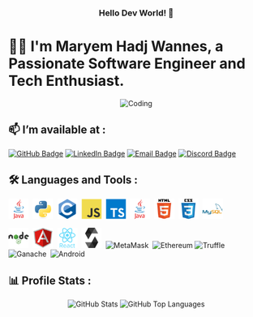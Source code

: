 ### <p align="center"> Hello Dev World! 👋 </p>
# 👩‍💻 I'm Maryem Hadj Wannes, a Passionate Software Engineer and Tech Enthusiast. 

<p align="center"><img  src="https://i.pinimg.com/564x/cc/b0/45/ccb04518ec0f00015b14db0270eefddf.jpg" alt="Coding" /></p>

## :mailbox: I’m available at :
<div id="badges">
  <a href="[your_github_profile_link](https://github.com/MaryemHadjWannes)"><img src="https://img.shields.io/badge/GitHub-100000?style=for-the-badge&logo=github&logoColor=white" alt="GitHub Badge"/></a>
  <a href="[your_linkedin_profile_link](https://www.linkedin.com/in/maryem-hadj-wannes/)"><img src="https://img.shields.io/badge/LinkedIn-blue?style=for-the-badge&logo=linkedin&logoColor=white" alt="LinkedIn Badge"/></a>
  <a href="mailto:maryem.hadjwannes@gmail.com"><img src="https://img.shields.io/badge/Gmail-D14836?style=for-the-badge&logo=gmail&logoColor=white" alt="Email Badge"/></a>
  <a href="your_discord_link"><img src="https://img.shields.io/badge/Discord-7289DA?style=for-the-badge&logo=discord&logoColor=white" alt="Discord Badge"/></a>
</div>

## :hammer_and_wrench: Languages and Tools :
<div>
  <img src="https://github.com/devicons/devicon/blob/master/icons/java/java-original-wordmark.svg" title="Java" alt="Java" width="40" height="40"/> 
  <img src="https://raw.githubusercontent.com/devicons/devicon/master/icons/python/python-original.svg" title="Python" alt="Python" width="40" height="40"/> 
  <img src="https://raw.githubusercontent.com/devicons/devicon/master/icons/c/c-original.svg" title="C" alt="C" width="40" height="40"/> 
  <img src="https://raw.githubusercontent.com/devicons/devicon/master/icons/javascript/javascript-original.svg" title="JavaScript" alt="JavaScript" width="40" height="40"/> 
  <img src="https://raw.githubusercontent.com/devicons/devicon/master/icons/typescript/typescript-original.svg" title="TypeScript" alt="TypeScript" width="40" height="40"/> 
    <img src="https://github.com/devicons/devicon/blob/master/icons/java/java-original-wordmark.svg" title="Java" alt="Java" width="40" height="40"/>&nbsp;
  <!-- HTML Icon -->
  <img src="https://raw.githubusercontent.com/devicons/devicon/master/icons/html5/html5-original-wordmark.svg" title="HTML" alt="HTML" width="40" height="40"/>&nbsp;
  <!-- CSS Icon -->
  <img src="https://raw.githubusercontent.com/devicons/devicon/master/icons/css3/css3-original-wordmark.svg" title="CSS" alt="CSS" width="40" height="40"/>&nbsp;
  <!-- MySQL Icon -->
  <img src="https://raw.githubusercontent.com/devicons/devicon/master/icons/mysql/mysql-original-wordmark.svg" title="MySQL" alt="MySQL" width="40" height="40"/>&nbsp;
  
  <img src="https://raw.githubusercontent.com/devicons/devicon/master/icons/nodejs/nodejs-original-wordmark.svg" title="Node.js" alt="Node.js" width="40" height="40"/> 
  <img src="https://raw.githubusercontent.com/devicons/devicon/master/icons/angularjs/angularjs-original.svg" title="AngularJS" alt="AngularJS" width="40" height="40"/> 
  <img src="https://raw.githubusercontent.com/devicons/devicon/master/icons/react/react-original-wordmark.svg" title="ReactJS" alt="ReactJS" width="40" height="40"/> 
  <img src="https://raw.githubusercontent.com/devicons/devicon/master/icons/solidity/solidity-original.svg" title="Solidity" alt="Solidity" width="40" height="40"/> 
  <img src="https://th.bing.com/th/id/OIP.PiV5dSmGw5vekhjd5oq2twAAAA?rs=1&pid=ImgDetMain" title="MetaMask" alt="MetaMask" width="40" height="40"/> 
  <img src="https://icons.iconarchive.com/icons/cjdowner/cryptocurrency-flat/1024/Ethereum-ETH-icon.png" title="Ethereum" alt="Ethereum" width="40" height="40"/>
  <img src="https://ipfs.trufflesuite.com/assets/logo.png" title="Truffle" alt="Truffle" width="40" height="40"/>&nbsp;
  <img src="https://th.bing.com/th/id/OIP.dsUTcRbQTZYqXbc7RrtJMQAAAA?rs=1&pid=ImgDetMain" title="Ganache" alt="Ganache" width="40" height="40"/>&nbsp;
  <img src="https://th.bing.com/th/id/R.4eaab2df975969da649d46aefbef66b0?rik=XMRxPb74S7ECNQ&riu=http%3a%2f%2fwww.newdesignfile.com%2fpostpic%2f2015%2f12%2fandroid-icon_352645.png&ehk=kviAfvslNaSSE4TGgHmh2YJqJnLiVkR2Uoh3Lp1TQYo%3d&risl=&pid=ImgRaw&r=0" title="Android" alt="Android" width="40" height="40"/>&nbsp;
</div>



## 📊 Profile Stats :
<p align="center">
  <img src="https://github-readme-stats.vercel.app/api/?username=MaryemHadjWannes&count_private=true&theme=tokyonight&showicons=true" alt="GitHub Stats" height="180em" />
  <img src="https://github-readme-stats.vercel.app/api/top-langs/?username=MaryemHadjWannes&langs_count=5&theme=tokyonight" alt="GitHub Top Languages" height="180em" />
</p>

<img src="https://komarev.com/ghpvc/?username=MaryemHadjWannes&style=flat-square&color=blue" alt=""/>


